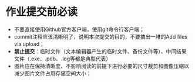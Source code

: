 # 作业提交前必读

* 不要直接使用Github官方客户端，使用git命令行客户端；
* commit注释应该清晰明了，说明本次提交的目的，不要搞出一堆的Add files via upload；
* **禁止提交**：临时文件（文本编辑器产生的临时文件、备份文件等）、中间结果文件（.exe、.pdb、.log等都是典型代表）
* 图片应在保持清晰度、不影响阅读的前提下进行必要的尺寸裁剪和图像压缩以减少图片文件占用存储空间大小；


